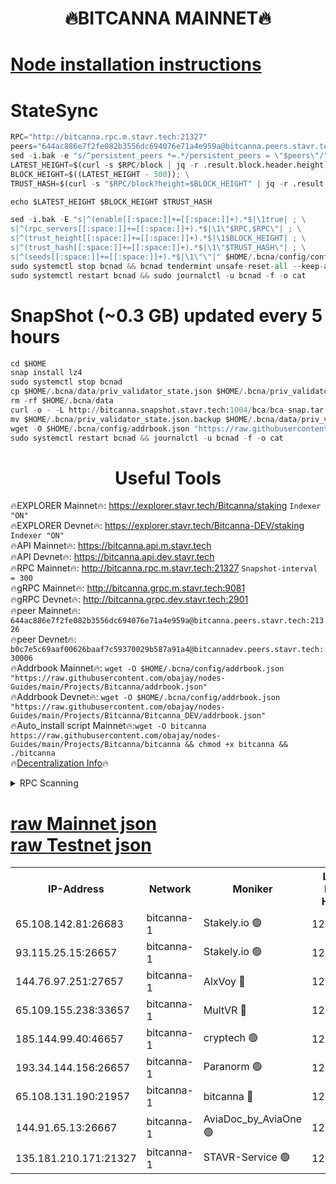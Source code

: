 <h1 align="center"> 🔥BITCANNA MAINNET🔥</h1>


[Node installation instructions](https://github.com/obajay/nodes-Guides/tree/main/Projects/Bitcanna)
=

# StateSync
```python
RPC="http://bitcanna.rpc.m.stavr.tech:21327"
peers="644ac886e7f2fe082b3556dc694076e71a4e959a@bitcanna.peers.stavr.tech:21326"
sed -i.bak -e "s/^persistent_peers *=.*/persistent_peers = \"$peers\"/" $HOME/.bcna/config/config.toml
LATEST_HEIGHT=$(curl -s $RPC/block | jq -r .result.block.header.height); \
BLOCK_HEIGHT=$((LATEST_HEIGHT - 500)); \
TRUST_HASH=$(curl -s "$RPC/block?height=$BLOCK_HEIGHT" | jq -r .result.block_id.hash)

echo $LATEST_HEIGHT $BLOCK_HEIGHT $TRUST_HASH

sed -i.bak -E "s|^(enable[[:space:]]+=[[:space:]]+).*$|\1true| ; \
s|^(rpc_servers[[:space:]]+=[[:space:]]+).*$|\1\"$RPC,$RPC\"| ; \
s|^(trust_height[[:space:]]+=[[:space:]]+).*$|\1$BLOCK_HEIGHT| ; \
s|^(trust_hash[[:space:]]+=[[:space:]]+).*$|\1\"$TRUST_HASH\"| ; \
s|^(seeds[[:space:]]+=[[:space:]]+).*$|\1\"\"|" $HOME/.bcna/config/config.toml
sudo systemctl stop bcnad && bcnad tendermint unsafe-reset-all --keep-addr-book
sudo systemctl restart bcnad && sudo journalctl -u bcnad -f -o cat
```
# SnapShot (~0.3 GB) updated every 5 hours
```python
cd $HOME
snap install lz4
sudo systemctl stop bcnad
cp $HOME/.bcna/data/priv_validator_state.json $HOME/.bcna/priv_validator_state.json.backup
rm -rf $HOME/.bcna/data
curl -o - -L http://bitcanna.snapshot.stavr.tech:1004/bca/bca-snap.tar.lz4 | lz4 -c -d - | tar -x -C $HOME/.bcna --strip-components 2
mv $HOME/.bcna/priv_validator_state.json.backup $HOME/.bcna/data/priv_validator_state.json
wget -O $HOME/.bcna/config/addrbook.json "https://raw.githubusercontent.com/obajay/nodes-Guides/main/Projects/Bitcanna/addrbook.json"
sudo systemctl restart bcnad && journalctl -u bcnad -f -o cat
```

 <h1 align="center"> Useful Tools</h1>

🔥EXPLORER Mainnet🔥:    https://explorer.stavr.tech/Bitcanna/staking          `Indexer "ON"` \
🔥EXPLORER Devnet🔥:     https://explorer.stavr.tech/Bitcanna-DEV/staking     `Indexer "ON"` \
🔥API Mainnet🔥:         https://bitcanna.api.m.stavr.tech \
🔥API Devnet🔥:          https://bitcanna.api.dev.stavr.tech \
🔥RPC Mainnet🔥:         http://bitcanna.rpc.m.stavr.tech:21327         `Snapshot-interval = 300` \
🔥gRPC Mainnet🔥:        http://bitcanna.grpc.m.stavr.tech:9081 \
🔥gRPC Devnet🔥:         http://bitcanna.grpc.dev.stavr.tech:2901 \
🔥peer Mainnet🔥:        `644ac886e7f2fe082b3556dc694076e71a4e959a@bitcanna.peers.stavr.tech:21326` \
🔥peer Devnet🔥:         `b0c7e5c69aaf00626baaf7c59370029b587a91a4@bitcannadev.peers.stavr.tech:30006` \
🔥Addrbook Mainnet🔥:    ```wget -O $HOME/.bcna/config/addrbook.json "https://raw.githubusercontent.com/obajay/nodes-Guides/main/Projects/Bitcanna/addrbook.json"``` \
🔥Addrbook Devnet🔥:    ```wget -O $HOME/.bcna/config/addrbook.json "https://raw.githubusercontent.com/obajay/nodes-Guides/main/Projects/Bitcanna/Bitcanna_DEV/addrbook.json"``` \
🔥Auto_install script Mainnet🔥:```wget -O bitcanna https://raw.githubusercontent.com/obajay/nodes-Guides/main/Projects/Bitcanna/bitcanna && chmod +x bitcanna && ./bitcanna``` \
🔥[Decentralization Info](https://github.com/obajay/StateSync-snapshots/tree/main/Projects/Bitcanna/Decentralization)🔥


<details>
<summary>RPC Scanning</summary>

<h2 align="center"> We scan nodes in real time every 4 hours. And we provide the final result of RPC endpoints.
We cannot influence the operation of these nodes in any way. </h2>


```python
If Voting Power is higher than 0 --> then the Node is a validator of the network and may be subject to attack and be a potential threat to the chain.
```
```python
We marked such validators with a red symbol
```

</details>

[raw Mainnet json](https://rpc-check.bcam.stavr.tech/bcam/rpc-bcam-result.json) \
[raw Testnet json](https://github.com/obajay/StateSync-snapshots/tree/main/Projects/Bitcanna/Rpc-Check-Testnet)
=



<table><tr><th>IP-Address</th><th>Network</th><th>Moniker</th><th>Latest Block Height</th><th>Earliest Block Height</th><th>Catching Up</th><th>Tx Index</th><th>Voting Power</th><th>Scan Time</th></tr><tr><td>65.108.142.81:26683</td><td>bitcanna-1</td><td>Stakely.io 🟢</td><td>12101104</td><td>6152001</td><td>False</td><td>on</td><td>0</td><td>2024-01-12T21:46:44.596656512UTC</td></tr><tr><td>93.115.25.15:26657</td><td>bitcanna-1</td><td>Stakely.io 🟢</td><td>12101103</td><td>6520001</td><td>False</td><td>on</td><td>0</td><td>2024-01-12T21:46:38.104289021UTC</td></tr><tr><td>144.76.97.251:27657</td><td>bitcanna-1</td><td>AlxVoy 🔴</td><td>12101106</td><td>8805201</td><td>False</td><td>on</td><td>1391603</td><td>2024-01-12T21:47:05.231774943UTC</td></tr><tr><td>65.109.155.238:33657</td><td>bitcanna-1</td><td>MultVR 🔴</td><td>12101105</td><td>9933415</td><td>False</td><td>on</td><td>351214</td><td>2024-01-12T21:46:49.195177363UTC</td></tr><tr><td>185.144.99.40:46657</td><td>bitcanna-1</td><td>cryptech 🟢</td><td>12101100</td><td>11528001</td><td>False</td><td>on</td><td>0</td><td>2024-01-12T21:46:25.178141910UTC</td></tr><tr><td>193.34.144.156:26657</td><td>bitcanna-1</td><td>Paranorm 🟢</td><td>12082566</td><td>11645501</td><td>False</td><td>on</td><td>0</td><td>2024-01-12T21:46:54.019356588UTC</td></tr><tr><td>65.108.131.190:21957</td><td>bitcanna-1</td><td>bitcanna 🔴</td><td>12101105</td><td>12001105</td><td>False</td><td>on</td><td>408978</td><td>2024-01-12T21:46:53.665976409UTC</td></tr><tr><td>144.91.65.13:26667</td><td>bitcanna-1</td><td>AviaDoc_by_AviaOne 🟢</td><td>12101106</td><td>12087001</td><td>False</td><td>on</td><td>0</td><td>2024-01-12T21:47:00.453573276UTC</td></tr><tr><td>135.181.210.171:21327</td><td>bitcanna-1</td><td>STAVR-Service 🟢</td><td>12101106</td><td>12100001</td><td>False</td><td>on</td><td>0</td><td>2024-01-12T21:47:04.964063772UTC</td></tr></table>
